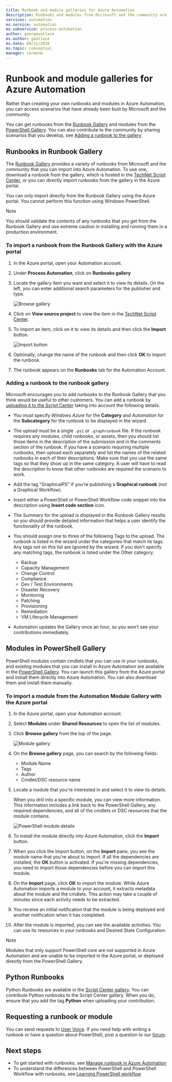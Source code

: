 ```yaml
---
title: Runbook and module galleries for Azure Automation
description: Runbooks and modules from Microsoft and the community are available for you to install and use in your Azure Automation environment.  This article describes how you can access these resources and to contribute your runbooks to the gallery.
services: automation
ms.service: automation
ms.subservice: process-automation
author: georgewallace
ms.author: gwallace
ms.date: 09/11/2018
ms.topic: conceptual
manager: carmonm
---
```

# Runbook and module galleries for Azure Automation

Rather than creating your own runbooks and modules in Azure Automation, you can access scenarios that have already been built by Microsoft and the community.

You can get runbooks from the [Runbook Gallery](#runbooks-in-runbook-gallery) and modules from the [PowerShell Gallery](#modules-in-powerShell-gallery).  You can also contribute to the community by sharing scenarios that you develop, see [Adding a runbook to the gallery](automation-runbook-gallery.md#adding-a-runbook-to-the-runbook-gallery)

## Runbooks in Runbook Gallery

The [Runbook Gallery](https://gallery.technet.microsoft.com/scriptcenter/site/search?f\[0\].Type=RootCategory&f\[0\].Value=WindowsAzure&f\[1\].Type=SubCategory&f\[1\].Value=WindowsAzure_automation&f\[1\].Text=Automation) provides a variety of runbooks from Microsoft and the community that you can import into Azure Automation. To use one, download a runbook from the gallery, which is hosted in the [TechNet Script Center](https://gallery.technet.microsoft.com/scriptcenter/site/upload), or you can directly import runbooks from the gallery in the Azure portal.

You can only import directly from the Runbook Gallery using the Azure portal. You cannot perform this function using Windows PowerShell.

> [!NOTE]
> You should validate the contents of any runbooks that you get from the Runbook Gallery and use extreme caution in installing and running them in a production environment.

### To import a runbook from the Runbook Gallery with the Azure portal

1. In the Azure portal, open your Automation account.
2. Under **Process Automation**, click on **Runbooks gallery**
3. Locate the gallery item you want and select it to view its details. On the left, you can enter additional search parameters for the publisher and type.

   ![Browse gallery](media/automation-runbook-gallery/browse-gallery.png)

4. Click on **View source project** to view the item in the [TechNet Script Center](https://gallery.technet.microsoft.com/).
5. To import an item, click on it to view its details and then click the **Import** button.

   ![Import button](media/automation-runbook-gallery/gallery-item-detail.png)

6. Optionally, change the name of the runbook and then click **OK** to import the runbook.
7. The runbook appears on the **Runbooks** tab for the Automation Account.

### Adding a runbook to the runbook gallery

Microsoft encourages you to add runbooks to the Runbook Gallery that you think would be useful to other customers.  You can add a runbook by [uploading it to the Script Center](https://gallery.technet.microsoft.com/site/upload) taking into account the following details.

* You must specify *Windows Azure* for the **Category** and *Automation* for the **Subcategory** for the runbook to be displayed in the wizard.  
* The upload must be a single `.ps1` or `.graphrunbook` file.  If the runbook requires any modules, child runbooks, or assets, then you should list those items in the description of the submission and in the comments section of the runbook.  If you have a scenario requiring multiple runbooks, then upload each separately and list the names of the related runbooks in each of their descriptions. Make sure that you use the same tags so that they show up in the same category. A user will have to read the description to know that other runbooks are required the scenario to work.
* Add the tag "GraphicalPS" if you're publishing a **Graphical runbook** (not a Graphical Workflow).
* Insert either a PowerShell or PowerShell Workflow code snippet into the description using **Insert code section** icon.
* The Summary for the upload is displayed in the Runbook Gallery results so you should provide detailed information that helps a user identify the functionality of the runbook.
* You should assign one to three of the following Tags to the upload.  The runbook is listed in the wizard under the categories that match its tags.  Any tags not on this list are ignored by the wizard. If you don’t specify any matching tags, the runbook is listed under the Other category.
  
  * Backup
  * Capacity Management
  * Change Control
  * Compliance
  * Dev / Test Environments
  * Disaster Recovery
  * Monitoring
  * Patching
  * Provisioning
  * Remediation
  * VM Lifecycle Management

* Automation updates the Gallery once an hour, so you won’t see your contributions immediately.

## Modules in PowerShell Gallery

PowerShell modules contain cmdlets that you can use in your runbooks, and existing modules that you can install in Azure Automation are available in the [PowerShell Gallery](https://www.powershellgallery.com). You can launch this gallery from the Azure portal and install them directly into Azure Automation. You can also download them and install them manually.  

### To import a module from the Automation Module Gallery with the Azure portal

1. In the Azure portal, open your Automation account.
2. Select **Modules** under **Shared Resources** to open the list of modules.
3. Click **Browse gallery** from the top of the page.

   ![Module gallery](media/automation-runbook-gallery/modules-blade.png)

4. On the **Browse gallery** page, you can search by the following fields:

   * Module Name
   * Tags
   * Author
   * Cmdlet/DSC resource name

5. Locate a module that you're interested in and select it to view its details.  

   When you drill into a specific module, you can view more information. This information includes a link back to the PowerShell Gallery, any required dependencies, and all of the cmdlets or DSC resources that the module contains.

   ![PowerShell module details](media/automation-runbook-gallery/gallery-item-details-blade.png)

6. To install the module directly into Azure Automation, click the **Import** button.
7. When you click the Import button, on the **Import** pane, you see the module name that you're about to import. If all the dependencies are installed, the **OK** button is activated. If you're missing dependencies, you need to import those dependencies before you can import this module.
8. On the **Import** page, click **OK** to import the module. While Azure Automation imports a module to your account, it extracts metadata about the module and the cmdlets. This action may take a couple of minutes since each activity needs to be extracted.
9.  You receive an initial notification that the module is being deployed and another notification when it has completed.
10. After the module is imported, you can see the available activities. You can use its resources in your runbooks and Desired State Configuration.

> [!NOTE]
> Modules that only support PowerShell core are not supported in Azure Automation and are unable to be imported in the Azure portal, or deployed directly from the PowerShell Gallery.

## Python Runbooks

Python Runbooks are available in the [Script Center gallery](https://gallery.technet.microsoft.com/scriptcenter/site/search?f%5B0%5D.Type=RootCategory&f%5B0%5D.Value=WindowsAzure&f%5B1%5D.Type=ProgrammingLanguage&f%5B1%5D.Value=Python&f%5B1%5D.Text=Python&sortBy=Date&username=). You can contribute Python runbooks to the Script Center gallery. When you do, ensure that you add the tag **Python** when uploading your contribution.

## Requesting a runbook or module

You can send requests to [User Voice](https://feedback.azure.com/forums/246290-azure-automation/).  If you need help with writing a runbook or have a question about PowerShell, post a question to our [forum](https://social.msdn.microsoft.com/Forums/windowsazure/home?forum=azureautomation&filter=alltypes&sort=lastpostdesc).

## Next steps

* To get started with runbooks, see [Manage runbook in Azure Automation](manage-runbooks.md)
* To understand the differences between PowerShell and PowerShell Workflow with runbooks, see [Learning PowerShell workflow](automation-powershell-workflow.md)